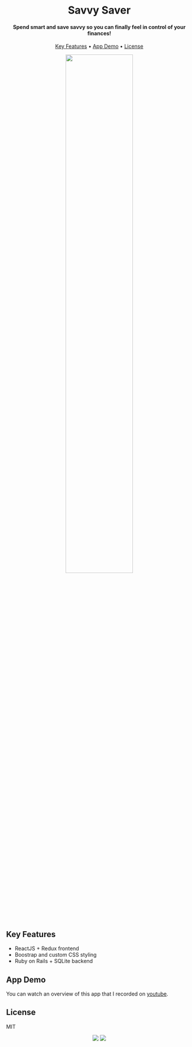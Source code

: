<h1 align="center">
Savvy Saver
</h1>

<h4 align="center">Spend smart and save savvy so you can finally feel in control of your finances!</h4>

<p align="center">
  <a href="#key-features">Key Features</a> •
  <a href="#app-demo">App Demo</a> •
  <a href="#license">License</a>
</p>

<p align="center">
	<img src= "https://user-images.githubusercontent.com/26906993/60761122-1e502300-a010-11e9-9db9-629f0bc86d2b.png" align="middle" width="60%" height="60%">
</p>

## Key Features

* ReactJS + Redux frontend
* Boostrap and custom CSS styling
* Ruby on Rails + SQLite backend

## App Demo

You can watch an overview of this app that I recorded on [youtube](https://youtu.be/-vp_ztoGX0A).

## License

MIT

<p align="center">
<img src = https://forthebadge.com/images/badges/made-with-ruby.svg>
<img src = https://forthebadge.com/images/badges/made-with-javascript.svg>
</p>

